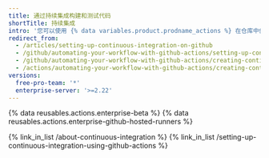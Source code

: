 ```yaml
---
title: 通过持续集成构建和测试代码
shortTitle: 持续集成
intro: '您可以使用 {% data variables.product.prodname_actions %} 在仓库中创建自定义持续集成 (CI) 和持续部署 (CD) 工作流程。'
redirect_from:
  - /articles/setting-up-continuous-integration-on-github
  - /github/automating-your-workflow-with-github-actions/setting-up-continuous-integration-on-github
  - /github/automating-your-workflow-with-github-actions/creating-continuous-integration-workflows
  - /actions/automating-your-workflow-with-github-actions/creating-continuous-integration-workflows
versions:
  free-pro-team: '*'
  enterprise-server: '>=2.22'
---
```


{% data reusables.actions.enterprise-beta %}
{% data reusables.actions.enterprise-github-hosted-runners %}

{% link_in_list /about-continuous-integration %}
{% link_in_list /setting-up-continuous-integration-using-github-actions %}
